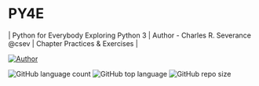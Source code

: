 # PY4E
| Python for Everybody Exploring Python 3 | Author - Charles R. Severance @csev | Chapter Practices & Exercises |

[![Author](https://img.shields.io/badge/Author-AdventureAdept-blue)](https://www.github.com/AdventureAdept0)

![GitHub language count](https://img.shields.io/github/languages/count/AbhishekMali21/PYTHON-FOR-EVERYBODY?style=flat-square)
![GitHub top language](https://img.shields.io/github/languages/top/AbhishekMali21/PYTHON-FOR-EVERYBODY?logoColor=9cf&style=flat-square)
![GitHub repo size](https://img.shields.io/github/repo-size/AbhishekMali21/PYTHON-FOR-EVERYBODY?logoColor=important&style=flat-square)
